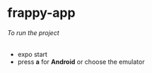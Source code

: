 # frappy-app
###### To run the project
- expo start
- press **a** for  **Android** or choose the emulator
